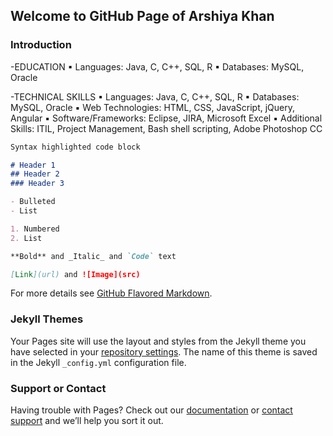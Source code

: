 ## Welcome to GitHub Page of Arshiya Khan



### Introduction

-EDUCATION
▪ Languages: Java, C, C++, SQL, R
▪ Databases: MySQL, Oracle 

-TECHNICAL SKILLS
▪ Languages: Java, C, C++, SQL, R
▪ Databases: MySQL, Oracle 
▪ Web Technologies: HTML, CSS, JavaScript, jQuery, Angular 
▪ Software/Frameworks: Eclipse, JIRA, Microsoft Excel 
▪ Additional Skills: ITIL, Project Management, Bash shell scripting, Adobe Photoshop CC


```markdown
Syntax highlighted code block

# Header 1
## Header 2
### Header 3

- Bulleted
- List

1. Numbered
2. List

**Bold** and _Italic_ and `Code` text

[Link](url) and ![Image](src)
```

For more details see [GitHub Flavored Markdown](https://guides.github.com/features/mastering-markdown/).

### Jekyll Themes

Your Pages site will use the layout and styles from the Jekyll theme you have selected in your [repository settings](https://github.com/CyberSecurIt/CyberSecurIt.github.io/settings). The name of this theme is saved in the Jekyll `_config.yml` configuration file.

### Support or Contact

Having trouble with Pages? Check out our [documentation](https://help.github.com/categories/github-pages-basics/) or [contact support](https://github.com/contact) and we’ll help you sort it out.
